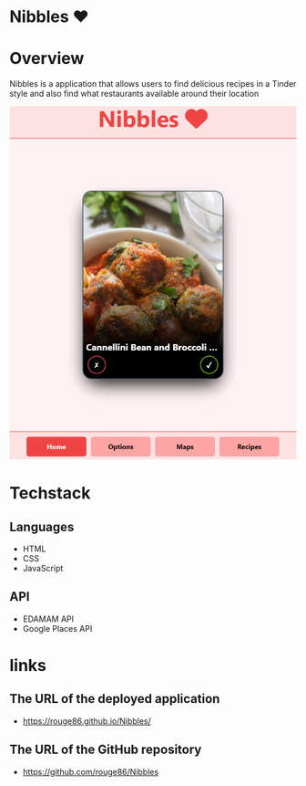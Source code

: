 # Nibbles ❤️

# Overview

Nibbles is a application that allows users to find delicious recipes in a Tinder style and also find what restaurants available around their location

![alt text](assets/images/overview.png)

# Techstack

## Languages

- HTML
- CSS
- JavaScript

## API

- EDAMAM API
- Google Places API

# links

## The URL of the deployed application

- https://rouge86.github.io/Nibbles/

## The URL of the GitHub repository

- https://github.com/rouge86/Nibbles
